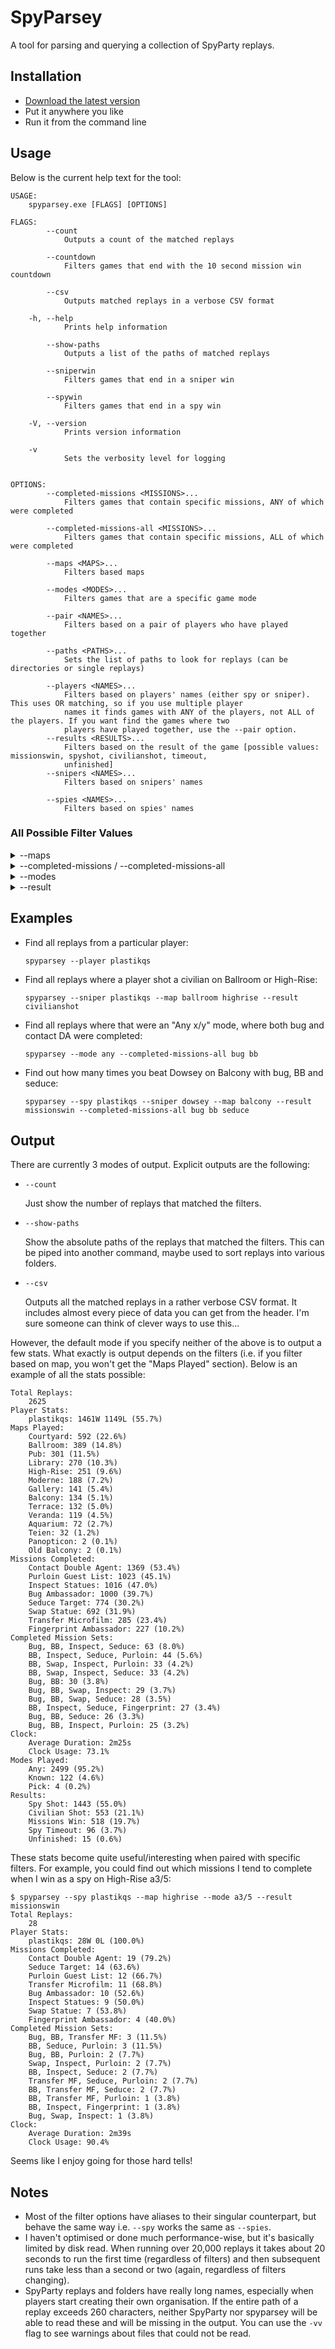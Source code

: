 # SpyParsey

A tool for parsing and querying a collection of SpyParty replays.

## Installation

- [Download the latest version](https://github.com/adamransom/spyparsey/releases/tag/v1.0)
- Put it anywhere you like
- Run it from the command line

## Usage

Below is the current help text for the tool:

```
USAGE:
    spyparsey.exe [FLAGS] [OPTIONS]

FLAGS:
        --count
            Outputs a count of the matched replays

        --countdown
            Filters games that end with the 10 second mission win countdown

        --csv
            Outputs matched replays in a verbose CSV format

    -h, --help
            Prints help information

        --show-paths
            Outputs a list of the paths of matched replays

        --sniperwin
            Filters games that end in a sniper win

        --spywin
            Filters games that end in a spy win

    -V, --version
            Prints version information

    -v
            Sets the verbosity level for logging


OPTIONS:
        --completed-missions <MISSIONS>...
            Filters games that contain specific missions, ANY of which were completed

        --completed-missions-all <MISSIONS>...
            Filters games that contain specific missions, ALL of which were completed

        --maps <MAPS>...
            Filters based maps

        --modes <MODES>...
            Filters games that are a specific game mode

        --pair <NAMES>...
            Filters based on a pair of players who have played together

        --paths <PATHS>...
            Sets the list of paths to look for replays (can be directories or single replays)

        --players <NAMES>...
            Filters based on players' names (either spy or sniper). This uses OR matching, so if you use multiple player
            names it finds games with ANY of the players, not ALL of the players. If you want find the games where two
            players have played together, use the --pair option.
        --results <RESULTS>...
            Filters based on the result of the game [possible values: missionswin, spyshot, civilianshot, timeout,
            unfinished]
        --snipers <NAMES>...
            Filters based on snipers' names

        --spies <NAMES>...
            Filters based on spies' names
```

### All Possible Filter Values
<details>
  <summary>--maps</summary>
  <ul>
      <li><code>aquarium</code></li>
      <li><code>balcony</code></li>
      <li><code>ballroom</code></li>
      <li><code>courtyard</code></li>
      <li><code>"crowded pub"</code> or <code>crowdedpub</code></li>
      <li><code>"double modern"</code> or <code>doublemodern</code></li>
      <li><code>gallery</code></li>
      <li><code>"high rise"</code>, <code>high-rise</code> or <code>highrise</code></li>
      <li><code>modern</code></li>
      <li><code>moderne</code></li>
      <li><code>"old balcony"</code> or <code>oldbalcony</code></li>
      <li><code>"old ballroom"</code> or <code>oldballroom</code></li>
      <li><code>"old courtyard 1"</code>, <code>oldcourtyard1</code> or <code>cy1</code></li>
      <li><code>"old courtyard 2"</code>, <code>oldcourtyard2</code> or <code>cy2</code></li>
      <li><code>"old gallery"</code> or <code>oldgallery</code></li>
      <li><code>"old veranda"</code> or <code>oldveranda</code></li>
      <li><code>panopticon</code> or <code>panop</code></li>
      <li><code>pub</code></li>
      <li><code>teien</code></li>
      <li><code>terrace</code></li>
      <li><code>veranda</code></li>
  </ul>
</details>

<details>
  <summary>--completed-missions / --completed-missions-all</summary>
  <ul>
      <li><code>"bug ambassador"</code>, <code>bugambassador</code> or <code>bug</code></li>
      <li><code>"contact double agent"</code>, <code>contactdoubleagent</code>, <code>contactda</code>, <code>contact</code> or <code>bb</code></li>
      <li><code>"fingerprint ambassador"</code>, <code>fingerprintambassador</code>, <code>fingerprint</code> or <code>fp</code></li>
      <li><code>"inspect statues"</code>, <code>inspectstatues</code> or <code>inspect</code></li>
      <li><code>"purloin guest list"</code>, <code>purloinguestlist</code> or <code>purloin</code></li>
      <li><code>"seduce target"</code>, <code>seducetarget</code> or <code>seduce</code></li>
      <li><code>"swap statue"</code>, <code>swapstatue</code> or <code>swap</code></li>
      <li><code>"transfer microfilm"</code>, <code>transfermicrofilm</code>, <code>transfermf</code> or <code>mf</code></li>
  </ul>
</details>

<details>
  <summary>--modes</summary>
  <ul>
      <li><code>any</code> or <code>a</code></li>
      <li><code>pick</code> or <code>p</code></li>
      <li><code>known</code> or <code>k</code></li>
      <li><code>"any 7 of 8"</code>, <code>"any 7/8"</code>, <code>a7/8</code></li>
      <li><code>"pick 7 of 8"</code>, <code>"pick 7/8"</code>, <code>p7/8</code></li>
      <li><code>"known 4 of 4"</code>, <code>"known 4/4"</code>, <code>"known 4"</code>, <code>k4</code></li>
  </ul>
</details>

<details>
  <summary>--result</summary>
  <ul>
      <li><code>missionswin</code></li>
      <li><code>spyshot</code></li>
      <li><code>civilianshot</code></li>
      <li><code>timeout</code></li>
      <li><code>unfinished</code></li>
  </ul>
</details>

## Examples

- Find all replays from a particular player:

  `spyparsey --player plastikqs`
- Find all replays where a player shot a civilian on Ballroom or High-Rise:

  `spyparsey --sniper plastikqs --map ballroom highrise --result civilianshot`
- Find all replays where that were an "Any x/y" mode, where both bug and contact DA were completed:

  `spyparsey --mode any --completed-missions-all bug bb`

- Find out how many times you beat Dowsey on Balcony with bug, BB and seduce:

  `spyparsey --spy plastikqs --sniper dowsey --map balcony --result missionswin --completed-missions-all bug bb seduce`

## Output

There are currently 3 modes of output. Explicit outputs are the following:

- `--count`

  Just show the number of replays that matched the filters.
- `--show-paths`

  Show the absolute paths of the replays that matched the filters. This can be piped into another command, maybe used to sort replays into various folders.
  
- `--csv`

  Outputs all the matched replays in a rather verbose CSV format. It includes almost every piece of data you can get from the header. I'm sure someone can think of clever ways to use this...

However, the default mode if you specify neither of the above is to output a few stats. What exactly is output depends on the filters (i.e. if you filter based on map, you won't get the "Maps Played" section). Below is an example of all the stats possible:

```
Total Replays:
    2625
Player Stats:
    plastikqs: 1461W 1149L (55.7%)
Maps Played:
    Courtyard: 592 (22.6%)
    Ballroom: 389 (14.8%)
    Pub: 301 (11.5%)
    Library: 270 (10.3%)
    High-Rise: 251 (9.6%)
    Moderne: 188 (7.2%)
    Gallery: 141 (5.4%)
    Balcony: 134 (5.1%)
    Terrace: 132 (5.0%)
    Veranda: 119 (4.5%)
    Aquarium: 72 (2.7%)
    Teien: 32 (1.2%)
    Panopticon: 2 (0.1%)
    Old Balcony: 2 (0.1%)
Missions Completed:
    Contact Double Agent: 1369 (53.4%)
    Purloin Guest List: 1023 (45.1%)
    Inspect Statues: 1016 (47.0%)
    Bug Ambassador: 1000 (39.7%)
    Seduce Target: 774 (30.2%)
    Swap Statue: 692 (31.9%)
    Transfer Microfilm: 285 (23.4%)
    Fingerprint Ambassador: 227 (10.2%)
Completed Mission Sets:
    Bug, BB, Inspect, Seduce: 63 (8.0%)
    BB, Inspect, Seduce, Purloin: 44 (5.6%)
    BB, Swap, Inspect, Purloin: 33 (4.2%)
    BB, Swap, Inspect, Seduce: 33 (4.2%)
    Bug, BB: 30 (3.8%)
    Bug, BB, Swap, Inspect: 29 (3.7%)
    Bug, BB, Swap, Seduce: 28 (3.5%)
    BB, Inspect, Seduce, Fingerprint: 27 (3.4%)
    Bug, BB, Seduce: 26 (3.3%)
    Bug, BB, Inspect, Purloin: 25 (3.2%)
Clock:
    Average Duration: 2m25s
    Clock Usage: 73.1%
Modes Played:
    Any: 2499 (95.2%)
    Known: 122 (4.6%)
    Pick: 4 (0.2%)
Results:
    Spy Shot: 1443 (55.0%)
    Civilian Shot: 553 (21.1%)
    Missions Win: 518 (19.7%)
    Spy Timeout: 96 (3.7%)
    Unfinished: 15 (0.6%)
```

These stats become quite useful/interesting when paired with specific filters. For example, you could find out which missions I tend to complete when I win as a spy on High-Rise a3/5:

```
$ spyparsey --spy plastikqs --map highrise --mode a3/5 --result missionswin
Total Replays:
    28
Player Stats:
    plastikqs: 28W 0L (100.0%)
Missions Completed:
    Contact Double Agent: 19 (79.2%)
    Seduce Target: 14 (63.6%)
    Purloin Guest List: 12 (66.7%)
    Transfer Microfilm: 11 (68.8%)
    Bug Ambassador: 10 (52.6%)
    Inspect Statues: 9 (50.0%)
    Swap Statue: 7 (53.8%)
    Fingerprint Ambassador: 4 (40.0%)
Completed Mission Sets:
    Bug, BB, Transfer MF: 3 (11.5%)
    BB, Seduce, Purloin: 3 (11.5%)
    Bug, BB, Purloin: 2 (7.7%)
    Swap, Inspect, Purloin: 2 (7.7%)
    BB, Inspect, Seduce: 2 (7.7%)
    Transfer MF, Seduce, Purloin: 2 (7.7%)
    BB, Transfer MF, Seduce: 2 (7.7%)
    BB, Transfer MF, Purloin: 1 (3.8%)
    BB, Inspect, Fingerprint: 1 (3.8%)
    Bug, Swap, Inspect: 1 (3.8%)
Clock:
    Average Duration: 2m39s
    Clock Usage: 90.4%
```

Seems like I enjoy going for those hard tells!

## Notes

- Most of the filter options have aliases to their singular counterpart, but behave the same way i.e. `--spy` works the same as `--spies`.
- I haven't optimised or done much performance-wise, but it's basically limited by disk read. When running over 20,000 replays it takes about 20 seconds to run the first time (regardless of filters) and then subsequent runs take less than a second or two (again, regardless of filters changing).
- SpyParty replays and folders have really long names, especially when players start creating their own organisation. If the entire path of a replay exceeds 260 characters, neither SpyParty nor spyparsey will be able to read these and will be missing in the output. You can use the `-vv` flag to see warnings about files that could not be read.
